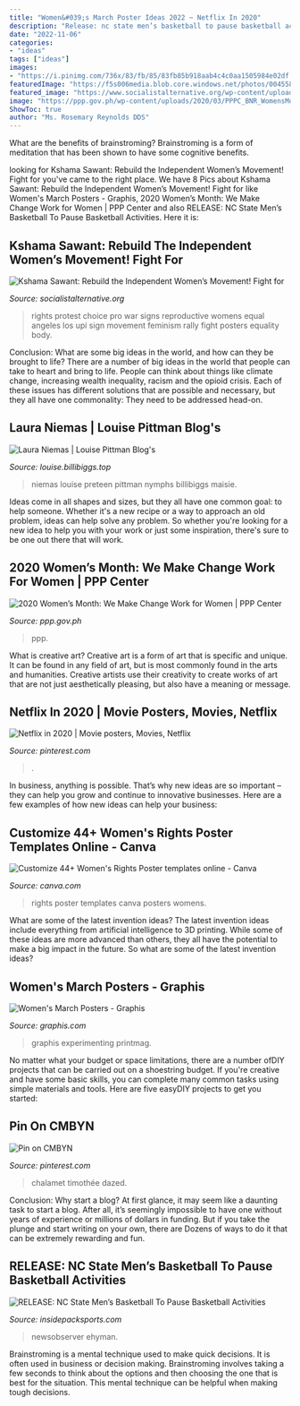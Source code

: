 ```yaml
---
title: "Women&#039;s March Poster Ideas 2022 ~ Netflix In 2020"
description: "Release: nc state men’s basketball to pause basketball activities"
date: "2022-11-06"
categories:
- "ideas"
tags: ["ideas"]
images:
- "https://i.pinimg.com/736x/83/fb/85/83fb85b918aab4c4c0aa1505984e02df.jpg"
featuredImage: "https://f5s006media.blob.core.windows.net/photos/0045582-hfbf-1280x720.jpg"
featured_image: "https://www.socialistalternative.org/wp-content/uploads/2014/09/War-on-womens-rights-protest-in-Los-Angeles_4_1.jpg"
image: "https://ppp.gov.ph/wp-content/uploads/2020/03/PPPC_BNR_WomensMonth-scaled.jpg"
ShowToc: true
author: "Ms. Rosemary Reynolds DDS"
---
```



What are the benefits of brainstroming?
Brainstroming is a form of meditation that has been shown to have some cognitive benefits.

	

		
looking for Kshama Sawant: Rebuild the Independent Women’s Movement! Fight for you've came to the right place. We have 8 Pics about Kshama Sawant: Rebuild the Independent Women’s Movement! Fight for like Women&#039;s March Posters - Graphis, 2020 Women’s Month: We Make Change Work for Women | PPP Center and also RELEASE: NC State Men’s Basketball To Pause Basketball Activities. Here it is:
		
    
## Kshama Sawant: Rebuild The Independent Women’s Movement! Fight For

<img loading=lazy src="https://www.socialistalternative.org/wp-content/uploads/2014/09/War-on-womens-rights-protest-in-Los-Angeles_4_1.jpg" onerror="this.onerror=null;this.src='https://tse3.mm.bing.net/th?id=OIP.CbGZUbXHEdhB5-bc-ekdMQHaLS&amp;pid=15.1';" alt="Kshama Sawant: Rebuild the Independent Women’s Movement! Fight for">

_Source: socialistalternative.org_

>rights protest choice pro war signs reproductive womens equal angeles los upi sign movement feminism rally fight posters equality body. 

	

Conclusion: What are some big ideas in the world, and how can they be brought to life?
There are a number of big ideas in the world that people can take to heart and bring to life. People can think about things like climate change, increasing wealth inequality, racism and the opioid crisis. Each of these issues has different solutions that are possible and necessary, but they all have one commonality: They need to be addressed head-on.

    
## Laura Niemas | Louise Pittman Blog&#039;s

<img loading=lazy src="https://louise.billibiggs.top/wp-content/uploads/2019/09/3912fa4510d443106c4ff8265e628951.jpg" onerror="this.onerror=null;this.src='https://tse2.mm.bing.net/th?id=OIP.bBpcvGHcDOJYiGY72SlRdAHaJQ&amp;pid=15.1';" alt="Laura Niemas | Louise Pittman Blog&#039;s">

_Source: louise.billibiggs.top_

>niemas louise preteen pittman nymphs billibiggs maisie. 

	

Ideas come in all shapes and sizes, but they all have one common goal: to help someone. Whether it's a new recipe or a way to approach an old problem, ideas can help solve any problem. So whether you're looking for a new idea to help you with your work or just some inspiration, there's sure to be one out there that will work.

    
## 2020 Women’s Month: We Make Change Work For Women | PPP Center

<img loading=lazy src="https://ppp.gov.ph/wp-content/uploads/2020/03/PPPC_BNR_WomensMonth-scaled.jpg" onerror="this.onerror=null;this.src='https://tse2.mm.bing.net/th?id=OIP.XKViJwfI6Asg-td6FNfrTQHaDO&amp;pid=15.1';" alt="2020 Women’s Month: We Make Change Work for Women | PPP Center">

_Source: ppp.gov.ph_

>ppp. 

	

What is creative art?
Creative art is a form of art that is specific and unique. It can be found in any field of art, but is most commonly found in the arts and humanities. Creative artists use their creativity to create works of art that are not just aesthetically pleasing, but also have a meaning or message.

    
## Netflix In 2020 | Movie Posters, Movies, Netflix

<img loading=lazy src="https://i.pinimg.com/736x/0b/71/f7/0b71f71e076b090bc935b812054b1326.jpg" onerror="this.onerror=null;this.src='https://tse2.mm.bing.net/th?id=OIP.8-ripV2Zx3cT_5W-Uf0WPQAAAA&amp;pid=15.1';" alt="Netflix in 2020 | Movie posters, Movies, Netflix">

_Source: pinterest.com_

>. 

	

In business, anything is possible. That’s why new ideas are so important – they can help you grow and continue to innovative businesses. Here are a few examples of how new ideas can help your business: 

    
## Customize 44+ Women&#039;s Rights Poster Templates Online - Canva

<img loading=lazy src="https://marketplace.canva.com/MACO_T6F_M8/1/0/thumbnail_large/canva-colorful-grid-women&#039;s-rights-poster-MACO_T6F_M8.jpg" onerror="this.onerror=null;this.src='https://tse2.mm.bing.net/th?id=OIP.YBsRhTXILYJ2iVPauwJ2WwAAAA&amp;pid=15.1';" alt="Customize 44+ Women&#039;s Rights Poster templates online - Canva">

_Source: canva.com_

>rights poster templates canva posters womens. 

	

What are some of the latest invention ideas?
The latest invention ideas include everything from artificial intelligence to 3D printing. While some of these ideas are more advanced than others, they all have the potential to make a big impact in the future. So what are some of the latest invention ideas?

    
## Women&#039;s March Posters - Graphis

<img loading=lazy src="https://www.graphis.com/media/uploads/cache/f0/72/f072b79e094ccfc382990989189589da.jpg" onerror="this.onerror=null;this.src='https://tse2.mm.bing.net/th?id=OIP.gOcy3fq-eh6xP-Vfnw1xywHaJ4&amp;pid=15.1';" alt="Women&#039;s March Posters - Graphis">

_Source: graphis.com_

>graphis experimenting printmag. 

	

No matter what your budget or space limitations, there are a number ofDIY projects that can be carried out on a shoestring budget. If you're creative and have some basic skills, you can complete many common tasks using simple materials and tools. Here are five easyDIY projects to get you started: 

    
## Pin On CMBYN

<img loading=lazy src="https://i.pinimg.com/736x/83/fb/85/83fb85b918aab4c4c0aa1505984e02df.jpg" onerror="this.onerror=null;this.src='https://tse3.mm.bing.net/th?id=OIP.VU7DYO-AcCDgjRuHNR_0vwHaJT&amp;pid=15.1';" alt="Pin on CMBYN">

_Source: pinterest.com_

>chalamet timothée dazed. 

	

Conclusion: Why start a blog?
At first glance, it may seem like a daunting task to start a blog. After all, it’s seemingly impossible to have one without years of experience or millions of dollars in funding. But if you take the plunge and start writing on your own, there are Dozens of ways to do it that can be extremely rewarding and fun.

    
## RELEASE: NC State Men’s Basketball To Pause Basketball Activities

<img loading=lazy src="https://f5s006media.blob.core.windows.net/photos/0045582-hfbf-1280x720.jpg" onerror="this.onerror=null;this.src='https://tse4.mm.bing.net/th?id=OIP.v4OJpB2rf3Iq2INEAjenwAHaEK&amp;pid=15.1';" alt="RELEASE: NC State Men’s Basketball To Pause Basketball Activities">

_Source: insidepacksports.com_

>newsobserver ehyman. 

	

Brainstroming is a mental technique used to make quick decisions. It is often used in business or decision making. Brainstroming involves taking a few seconds to think about the options and then choosing the one that is best for the situation. This mental technique can be helpful when making tough decisions.

